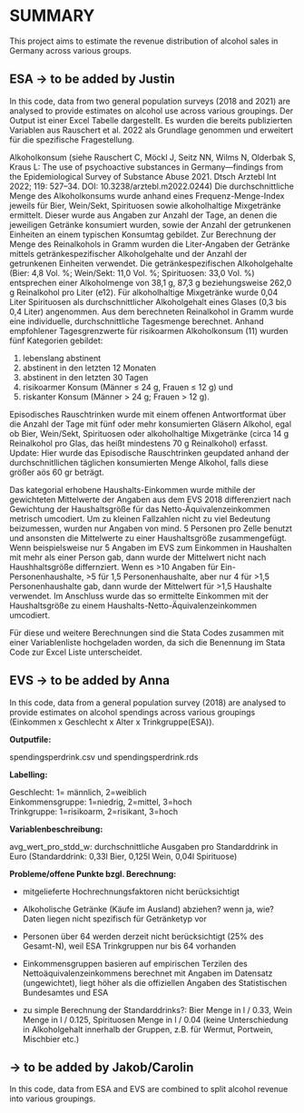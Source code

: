 # SUMMARY

This project aims to estimate the revenue distribution of alcohol sales in Germany across various groups.

## ESA -\> to be added by Justin

In this code, data from two general population surveys (2018 and 2021) are analysed to provide estimates on alcohol use across various groupings.
Der Output ist einer Excel Tabelle dargestellt. Es wurden die bereits publizierten Variablen aus Rauschert et al. 2022 als Grundlage genommen und erweitert für die spezifische Fragestellung.

Alkoholkonsum (siehe Rauschert C, Möckl J, Seitz NN, Wilms N, Olderbak S, Kraus L: The use of psychoactive substances in Germany—findings from the Epidemiological Survey of Substance Abuse 2021. Dtsch Arztebl Int 2022; 119: 527–34. DOI: 10.3238/arztebl.m2022.0244)
Die durchschnittliche Menge des Alkoholkonsums wurde anhand eines Frequenz-Menge-Index jeweils für Bier, Wein/Sekt, Spirituosen sowie alkoholhaltige Mixgetränke ermittelt. Dieser wurde aus Angaben zur Anzahl der Tage, an denen die jeweiligen Getränke konsumiert wurden, sowie der Anzahl der getrunkenen Einheiten an einem typischen Konsumtag gebildet. Zur Berechnung der Menge des Reinalkohols in Gramm wurden die Liter-Angaben der Getränke mittels getränkespezifischer Alkoholgehalte
und der Anzahl der getrunkenen Einheiten verwendet. Die getränkespezifischen Alkoholgehalte (Bier: 4,8 Vol. %; Wein/Sekt: 11,0 Vol. %; Spirituosen: 33,0 Vol. %) entsprechen einer Alkoholmenge von 38,1 g, 87,3 g beziehungsweise 262,0 g Reinalkohol pro Liter (e12). Für alkoholhaltige Mixgetränke wurde 0,04 Liter Spirituosen als durchschnittlicher Alkoholgehalt eines Glases (0,3 bis 0,4 Liter) angenommen. Aus dem berechneten Reinalkohol in Gramm wurde eine individuelle, durchschnittliche Tagesmenge berechnet. Anhand empfohlener Tagesgrenzwerte für risikoarmen Alkoholkonsum (11) wurden fünf Kategorien gebildet:

1) lebenslang abstinent
2) abstinent in den letzten 12 Monaten
3) abstinent in den letzten 30 Tagen
4) risikoarmer Konsum (Männer ≤ 24 g, Frauen ≤ 12 g) und
5) riskanter Konsum (Männer > 24 g; Frauen > 12 g).
   
Episodisches Rauschtrinken wurde mit einem offenen Antwortformat über die Anzahl der Tage mit fünf oder mehr konsumierten Gläsern Alkohol, egal ob Bier, Wein/Sekt, Spirituosen oder alkoholhaltige Mixgetränke
(circa 14 g Reinalkohol pro Glas, das heißt mindestens 70 g Reinalkohol) erfasst. Update: Hier wurde das Episodische Rauschtrinken geupdated anhand der durchschnitllichen täglichen konsumierten Menge Alkohol, falls diese größer aös 60 gr beträgt.

Das kategorial erhobene Haushalts-Einkommen wurde mithile der gewichteten Mittelwerte der Angaben aus dem EVS 2018 differenziert nach Gewichtung der Haushaltsgröße für das Netto-Äquivalenzeinkommen metrisch umcodiert. Um zu kleinen Fallzahlen nicht zu viel Bedeutung beizumessen, wurden nur Angaben von mind. 5 Personen pro Zelle benutzt und ansonsten die Mittelwerte zu einer Haushaltsgröße zusammengefügt. Wenn beispielsweise nur 5 Angaben im EVS zum Einkommen in Haushalten mit mehr als einer Person gab, dann wurde der Mittelwert nicht nach Haushhaltsgröße differnziert. Wenn es >10 Angaben für Ein-Personenhaushalte, >5 für 1,5 Personenhaushalte, aber nur 4 für >1,5 Personenhaushalte gab, dann wurde der Mittelwert für >1,5 Haushalte verwendet. Im Anschluss wurde das so ermittelte Einkommen mit der Haushaltsgröße zu einem Haushalts-Netto-Äquivalenzeinkommen umcodiert. 

Für diese und weitere Berechnungen sind die Stata Codes zusammen mit einer Variablenliste hochgeladen worden, da sich die Benennung im Stata Code zur Excel Liste unterscheidet.



## EVS -\> to be added by Anna

In this code, data from a general population survey (2018) are analysed to provide estimates on alcohol spendings across various groupings (Einkommen x Geschlecht x Alter x Trinkgruppe(ESA)).

**Outputfile:**

spendingsperdrink.csv und spendingsperdrink.rds

**Labelling:**

Geschlecht: 1= männlich, 2=weiblich\
Einkommensgruppe: 1=niedrig, 2=mittel, 3=hoch\
Trinkgruppe: 1=risikoarm, 2=risikant, 3=hoch

**Variablenbeschreibung:**

avg_wert_pro_stdd_w: durchschnittliche Ausgaben pro Standarddrink in Euro (Standarddrink: 0,33l Bier, 0,125l Wein, 0,04l Spirituose)

**Probleme/offene Punkte bzgl. Berechnung:**

-   mitgelieferte Hochrechnungsfaktoren nicht berücksichtigt

-   Alkoholische Getränke (Käufe im Ausland) abziehen? wenn ja, wie? Daten liegen nicht spezifisch für Getränketyp vor

-   Personen über 64 werden derzeit nicht berücksichtigt (25% des Gesamt-N), weil ESA Trinkgruppen nur bis 64 vorhanden

-   Einkommensgruppen basieren auf empirischen Terzilen des Nettoäquivalenzeinkommens berechnet mit Angaben im Datensatz (ungewichtet), liegt höher als die offiziellen Angaben des Statistischen Bundesamtes und ESA

-   zu simple Berechnung der Standarddrinks?: Bier Menge in l / 0.33, Wein Menge in l / 0.125, Spirituosen Menge in l / 0.04 (keine Unterschiedung in Alkoholgehalt innerhalb der Gruppen, z.B. für Wermut, Portwein, Mischbier etc.)

## -\> to be added by Jakob/Carolin

In this code, data from ESA and EVS are combined to split alcohol revenue into various groupings.
